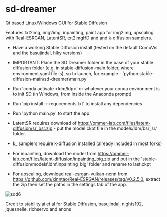 # sd-dreamer
Qt based Linux/Windows GUI for Stable Diffusion

Features txt2img, img2img, inpainting, paint app for img2img, upscaling with Real-ESRGAN, LatentSR, txt2imgHD and and k-diffusion samplers.

- Have a working Stable Diffusion install (tested on the default CompVis and the basujindal, hlky versions) 
- IMPORTANT: Place the SD Dreamer folder in the base of your stable diffusion folder (e.g. in stable-diffusion-main folder, where environment.yaml file is), so to launch, for example - 'python stable-diffusion-main\sd-dreamer\main.py'
- Run 'conda activate <ldm/ldp>' or whatever your conda environment is to init SD (in Windows, from inside the Anaconda prompt)
- Run 'pip install -r requirements.txt' to install any dependencies
- Run 'python main.py' to start the app

- LatentSR requires download of https://ommer-lab.com/files/latent-diffusion/sr_bsr.zip - put the model.ckpt file in the models/ldm/bsr_sr/ folder.

- k_ samplers require k-diffusion installed (already included in most forks)

- For inpainting, download the model from https://ommer-lab.com/files/latent-diffusion/inpainting_big.zip and put in the 'stable-diffusion\models\ldm\inpainting_big' folder and rename to last.ckpt

- For upscaling, download real-esrgan-vulkan-ncnn from https://github.com/xinntao/Real-ESRGAN/releases/tag/v0.2.5.0, extract the zip then set the paths in the settings tab of the app.

![sdd6](https://user-images.githubusercontent.com/112139428/188335306-9d61624c-6cdd-49bb-becd-41b56c6ef070.png)


Credit to stability.ai et al for Stable Diffusion, basujindal, nights192, jquesnelle, richservo and anons

